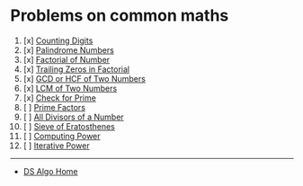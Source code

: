 # Problems on common maths

1. [x] [Counting Digits](counting-digits.md)
2. [x] [Palindrome Numbers](palindrome-numbers.md)
3. [x] [Factorial of Number](factorial-of-number.md)
4. [x] [Trailing Zeros in Factorial](trailing-zeros-in-factorial.md)
5. [x] [GCD or HCF of Two Numbers](gcd-or-hcf-of-two-numbers.md)
6. [x] [LCM of Two Numbers](lcm-of-two-numbers.md)
7. [x] [Check for Prime](check-for-prime.md)
8. [ ] [Prime Factors](prime-factors.md)
9. [ ] [All Divisors of a Number](all-divisors-of-a-number.md)
10. [ ] [Sieve of Eratosthenes](sieve-of-eratosthenes.md)
11. [ ] [Computing Power](computing-power.md)
12. [ ] [Iterative Power](iterative-power.md)

___
* [DS Algo Home](../../README.md)